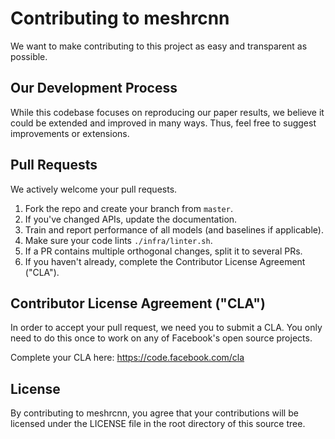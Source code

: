 # Contributing to meshrcnn
We want to make contributing to this project as easy and transparent as
possible.

## Our Development Process
While this codebase focuses on reproducing our paper results, we believe it could
be extended and improved in many ways. Thus, feel free to suggest improvements
or extensions.

## Pull Requests
We actively welcome your pull requests.

1. Fork the repo and create your branch from `master`.
2. If you've changed APIs, update the documentation.
4. Train and report performance of all models (and baselines if applicable).
5. Make sure your code lints `./infra/linter.sh`.
6. If a PR contains multiple orthogonal changes, split it to several PRs.
7. If you haven't already, complete the Contributor License Agreement ("CLA").

## Contributor License Agreement ("CLA")
In order to accept your pull request, we need you to submit a CLA. You only need
to do this once to work on any of Facebook's open source projects.

Complete your CLA here: <https://code.facebook.com/cla>

## License
By contributing to meshrcnn, you agree that your contributions will be licensed
under the LICENSE file in the root directory of this source tree.

